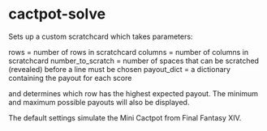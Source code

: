 # cactpot-solve
Sets up a custom scratchcard which takes parameters:

rows = number of rows in scratchcard
columns = number of columns in scratchcard
number_to_scratch = number of spaces that can be scratched (revealed) before a line must be chosen
payout_dict = a dictionary containing the payout for each score

and determines which row has the highest expected payout. The minimum and maximum possible payouts
will also be displayed.

The default settings simulate the Mini Cactpot from Final Fantasy XIV.
